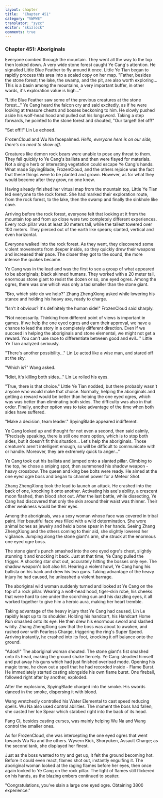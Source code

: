 ```yaml
---
layout: chapter
title:  "Chapter 451"
category: "VWPWE"
translator: "syzc"
editor: "skizlock"
comments: true
---
```


### Chapter 451: Aboriginals

Everyone combed through the mountain. They went all the way to the top then looked down. A very wide stone forest caught Ye Cang's attention. He signalled Little Blue Feather to fly around it once. Little Ye Tian began to rapidly process this area into a scaled copy on her map. "Father, besides the stone forest; the lake, the swamp, and the pit, are also worth exploring... This is a basin among the mountains, a very important buffer, in other words, it's exploration value is high..."

"Little Blue Feather saw some of the previous creatures at the stone forest..." Ye Cang heard the falcon cry and said excitedly, as if he were looking at treasure chests and bosses beckoning to him. He slowly pushed aside his wolf-head hood and pulled out his longsword. Taking a step forwards, he pointed to the stone forest and shouted, "Our target! Set off!"

"Set off!!" Lin Le echoed.

FrozenCloud and Wu Na facepalmed. *Hello, everyone here is on our side, there's no need to show off.*

Creatures like demon rock bears were unable to pose any threat to them. They fell quickly to Ye Cang's ballista and then were flayed for materials. Not a single herb or interesting vegetation could escape Ye Cang's hands. What made SpyingBlade, FrozenCloud, and the others rejoice was the fact that these things were to be planted and grown. However, as for what they would become after they grow, no one knew.

Having already finished her virtual map from the mountain top, Little Ye Tian led everyone to the rock forest. She had marked their exploration route, from the rock forest, to the lake, then the swamp and finally the sinkhole like cave.

Arriving before the rock forest, everyone felt that looking at it from the mountain top and from up close were two completely different experiences. Every rock pillar was at least 30 meters tall, while the tallest towered over 100 meters. They pierced out of the earth like spears; slanted, vertical and even horizontal.

Everyone walked into the rock forest. As they went, they discovered some violent movements from deeper inside, so they quickly drew their weapons and increased their pace. The closer they got to the sound, the more intense the quakes became.

Ye Cang was in the lead and was the first to see a group of what appeared to be aboriginals; black skinned humans. They worked with a 20 meter tall, enormous stone giant to resist the dozen or so, one eyed ogres. Among the ogres, there was one which was only a tad smaller than the stone giant.

"Bro, which side do we help?" Zhang ZhengXiong asked while lowering his stance and holding his heavy axe, ready to charge.

"Isn't it obvious? It's definitely the human side!" FrozenCloud said sharply.

"Not necessarily. Thinking from different point of views is important in games. If we help the one eyed ogres and earn their approval, we have a chance to lead the story in a completely different direction. Even if we succeed in helping the aboriginals and stone elemental, we might not get a reward. You can't use race to differentiate between good and evil..." Little Ye Tian analyzed seriously.

"There's another possibility..." Lin Le acted like a wise man, and stared off at the sky.

"Which is?" Wang asked.

"Idiot, it's killing both sides..." Lin Le rolled his eyes.

"True, there is that choice." Little Ye Tian nodded, but there probably wasn't anyone who would make that choice. Normally, helping the aboriginals and getting a reward would be better than helping the one eyed ogres, which was was better than eliminating both sides. The difficulty was also in that order. Finally, another option was to take advantage of the time when both sides have suffered.

"Make a decision, team leader." SpyingBlade appeared indifferent.

Ye Cang looked up and thought for not even a second, then said calmly, "Precisely speaking, there is still one more option, which is to stop both sides, but it doesn't fit this situation... Let's help the aboriginals. Those creature's aren't intelligent enough, so will be difficult to communicate with or handle. Moreover, they are extremely quick to anger..."

Ye Cang took out his ballista and jumped onto a slanted pillar. Climbing to the top, he chose a sniping spot, then summoned his shadow weapon - heavy crossbow. The queen and king bee bolts were ready. He aimed at the one eyed ogre boss and began to channel power for a Meteor Shot.

Zhang ZhengXiong took the lead to launch an attack. He crashed into the back of one, knocking it onto another. Activating his axe's ability, a crescent moon flashed, then blood shot out. After the last battle, while dissecting, Ye Cang had discovered that only the skin around their waist was thinner. Their other weakness would be their eyes.

Among the aboriginals, was a sexy woman whose face was covered in tribal paint. Her beautiful face was filled with a wild determination. She wore animal bones as jewelry and held a bone spear in her hands. Seeing Zhang ZhengXiong and the others coming to their aid, she slightly lowered her vigilance. Jumping along the stone giant's arm, she struck at the enormous one eyed ogre boss.

The stone giant's punch smashed into the one eyed ogre's chest, slightly stunning it and knocking it back. Just at that time, Ye Cang pulled the trigger. A shooting star shot out, accurately hitting the bosses only eye. The shadow weapon's bolt also hit. Hearing a violent howl, Ye Cang hung his ballista on his back and drew his two guns. Taking advantage of the heavy injury he had caused, he unleashed a violent barrage.

The aboriginal wild woman suddenly turned and looked at Ye Cang on the top of a rock pillar. Wearing a wolf-head hood, tiger-skin robe, his cheeks that were hard to see under the scorching sun and his dazzling eyes, it all worked together to give him a heroic aura, making her heart tremble.

Taking advantage of the heavy injury that Ye Cang had caused, Lin Le rapidly leapt up to its shoulder. Holding his handcart, his Handcart Home Run smashed onto its eye. He then drew his enormous sword and slashed wildly. Zhang ZhengXiong saw that the boss was about to awaken, and rushed over with Fearless Charge, triggering the ring's Super Speed. Arriving instantly, he crashed into its foot, knocking it off balance onto the ground.

"Ados!!" The aboriginal woman shouted. The stone giant's fist smashed onto its head, making the ground shake fiercely. Ye Cang steadied himself and put away his guns which had just finished overload mode. Opening his magic tome, he drew out a spell that he had recorded inside - Flame Burst. He immediately started casting alongside his own flame burst. One fireball, followed right after by another, exploded.

After the explosions, SpyingBlade charged into the smoke. His swords danced in the smoke, dispersing it with blood.

Wang wretchedly controlled his Water Elemental to cast speed reducing spells. Wu Na also used control abilities. The moment the boss had fallen, she casted her Ice Spear which stabbed right into the back of its head.

Fang Ci, besides casting curses, was mainly helping Wu Na and Wang control the smaller ones.

As for FrozenCloud, she was intercepting the one eyed ogres that went towards Wu Na and the others. Wyvern Kick, Shoryuken, Assault Charge; as the second tank, she displayed her finest. 

Just as the boss wanted to try and get up, it felt the ground becoming hot. Before it could even react, flames shot out, instantly engulfing it. The aboriginal woman looked at the raging flames before her eyes, then once again looked to Ye Cang on the rock pillar. The light of flames still flickered on his hands, as the blazing embers continued to scatter.

"Congratulations, you've slain a large one eyed ogre. Obtaining 3800 experience."
